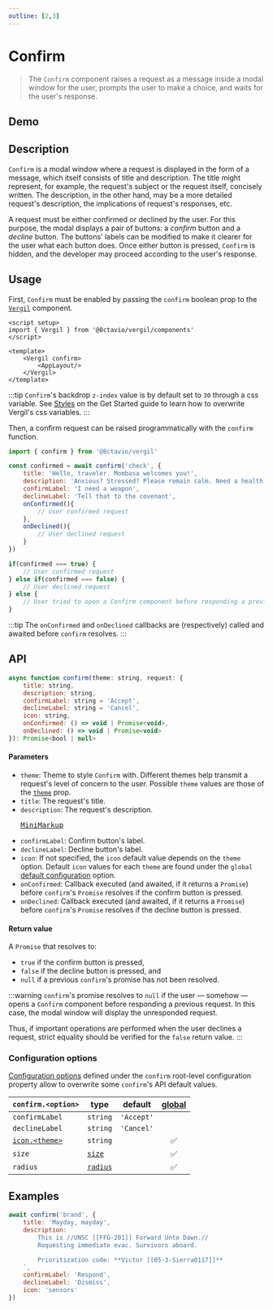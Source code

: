 ```yaml
---
outline: [2,3]
---
```


# Confirm

> The `Confirm` component raises a request as a message inside a modal window for the user, prompts the user to make a choice, and waits for the user's response.

## Demo

<script setup>
import { Btn } from '@8ctavio/vergil/components'
import { confirm, toast } from '@8ctavio/vergil'

const titles = {
    brand: 'Query',
    user: 'Query',
    ok: 'Check',
    info: 'Acknowledge',
    warn: 'Caution!',
    danger: 'Danger!',
    neutral: 'Query'
}

const testConfirm = async theme => {
    const confirmed = await confirm(theme, {
        title: titles[theme],
        description: 'Lorem ipsum dolor sit amet, consectetur adipiscing elit. Fusce congue molestie sem ut sagittis.'
    })
    if(confirmed === true) toast('ok', 'Confirmed')
    else if(confirmed === false) toast('error', 'Declined')
    else toast('warn', "Crime doesn't pay")
}

function example1(){
    confirm('brand', {
        title: 'Mayday, mayday',
        description: `
            This is //UNSC [[FFG-201]] Forward Unto Dawn.//
            Requesting immediate evac. Survivors aboard.

            Prioritization code: **Victor [[05-3-Sierra0117]]**
        `,
        confirmLabel: 'Respond',
        declineLabel: 'Dismiss',
        icon: 'sensors',
        onConfirmed() {
            if((115 + Math.floor(Math.random() * 4)) === 117) {
                toast({
                    message: "Captain Andrew Del Rio",
                    details: "This is Captain Andrew Del Rio, hailing any survivors of the UNSC Forward Unto Dawn; we're approaching your last known location.",
                    icon: "military_tech"
                })
            } else {
                toast({
                    message: "#N$C In%#%i@y",
                    details: "Incoming Transmission...",
                    icon: "router"
                })
            }
        }
    })
}
</script>

<Demo>
    <Btn @click="testConfirm('brand')" label="Brand"/>
    <Btn @click="testConfirm('user')" label="User"/>
    <Btn @click="testConfirm('ok')" label="Ok"/>
    <Btn @click="testConfirm('info')" label="Info"/>
    <Btn @click="testConfirm('warn')" label="Warn"/>
    <Btn @click="testConfirm('danger')" label="Danger"/>
    <Btn @click="testConfirm('neutral')" label="Neutral"/>
</Demo>

## Description

`Confirm` is a modal window where a request is displayed in the form of a message, which itself consists of title and description. The title might represent, for example, the request's subject or the request itself, concisely written. The description, in the other hand, may be a more detailed request's description, the implications of request's responses, etc.

A request must be either confirmed or declined by the user. For this purpose, the modal displays a pair of buttons: a *confirm* button and a *decline* button. The buttons' labels can be modified to make it clearer for the user what each button does. Once either button is pressed, `Confirm` is hidden, and the developer may proceed according to the user's response.

## Usage

First, `Confirm` must be enabled by passing the `confirm` boolean prop to the [`Vergil`](/components/Vergil) component.

```vue
<script setup>
import { Vergil } from '@8ctavio/vergil/components'
</script>

<template>
    <Vergil confirm>
        <AppLayout/>
    </Vergil>
</template>
```

:::tip
`Confirm`'s backdrop `z-index` value is by default set to `30` through a css variable. See [Styles](/get-started.md#styles) on the Get Started guide to learn how to overwrite Vergil's css variables.
:::

Then, a confirm request can be raised programmatically with the `confirm` function.

```js
import { confirm } from '@8ctavio/vergil'

const confirmed = await confirm('check', {
    title: 'Hello, traveler. Mombasa welcomes you!',
    description: 'Anxious? Stressed? Please remain calm. Need a health kit?',
    confirmLabel: 'I need a weapon',
    declineLabel: 'Tell that to the covenant',
    onConfirmed(){
        // User confirmed request
    },
    onDeclined(){
        // User declined request
    }
})

if(confirmed === true) {
    // User confirmed request
} else if(confirmed === false) {
    // User declined request
} else {
    // User tried to open a Confirm component before responding a previous request
}
```

:::tip
The `onConfirmed` and `onDeclined` callbacks are (respectively) called and awaited before `confirm` resolves.
:::

## API

```js
async function confirm(theme: string, request: {
    title: string,
    description: string,
    confirmLabel: string = 'Accept',
    declineLabel: string = 'Cancel',
    icon: string,
    onConfirmed: () => void | Promise<void>,
    onDeclined: () => void | Promise<void>
}): Promise<bool | null>
```

#### Parameters

- `theme`: Theme to style `Confirm` with. Different themes help transmit a request's level of concern to the user. Possible `theme` values are those of the [`theme`](/theme#the-theme-prop) prop.
- `title`: The request's title.
- `description`: The request's description. <Badge><pre>[MiniMarkup](/mini-markup)</pre></Badge>
- `confirmLabel`: Confirm button's label.
- `declineLabel`: Decline button's label.
- `icon`: If not specified, the `icon` default value depends on the `theme` option. Default `icon` values for each `theme` are found under the `global` [default configuration](/configuration#default-configuration) option.
- `onConfirmed`: Callback executed (and awaited, if it returns a `Promise`) before `confirm`'s `Promise` resolves if the confirm button is pressed.
- `onDeclined`: Callback executed (and awaited, if it returns a `Promise`) before `confirm`'s `Promise` resolves if the decline button is pressed.

#### Return value

A `Promise` that resolves to: 
- `true` if the confirm button is pressed,
- `false` if the decline button is pressed, and
- `null` if a previous `confirm`'s promise has not been resolved.

:::warning
`confirm`'s promise resolves to `null` if the user — somehow — opens a `Confirm` component before responding a previous request. In this case, the modal window will display the unresponded request.

Thus, if important operations are performed when the user declines a request, strict equality should be verified for the `false` return value.
:::

### Configuration options

[Configuration options](/configuration) defined under the `confirm` root-level configuration property allow to overwrite some `confirm`'s API default values. 

| `confirm.<option>` | type | default | [global](/configuration#global-configuration-options) |
| ------------------ | ---- | ------- | :------: |
| `confirmLabel` | `string` | `'Accept'` | |
| `declineLabel` | `string` | `'Cancel'` | |
| [`icon.<theme>`](/theme#the-theme-prop) | `string` | | ✅ |
| `size` | [`size`](/theme#the-size-prop) | | ✅ |
| `radius` | [`radius`](/theme#the-radius-prop) | | ✅ |

## Examples

```js
await confirm('brand', {
    title: 'Mayday, mayday',
    description: `
        This is //UNSC [[FFG-201]] Forward Unto Dawn.//
        Requesting immediate evac. Survivors aboard.

        Prioritization code: **Victor [[05-3-Sierra0117]]**
    `,
    confirmLabel: 'Respond',
    declineLabel: 'Dismiss',
    icon: 'sensors'
})
```

<Demo>
    <Btn label="Mayday" @click="example1"/>
</Demo>